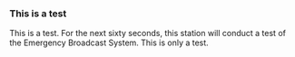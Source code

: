 ### This is a test

This is a test. For the next sixty seconds, this station will conduct a test of the Emergency Broadcast System. This is only a test.

